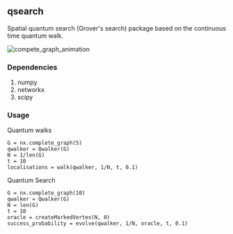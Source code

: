 ## qsearch

Spatial quantum search (Grover's search) package based on the continuous time quantum walk.


![compete_graph_animation](https://user-images.githubusercontent.com/9468947/29240749-37660906-7f63-11e7-9f34-d570578ee3d0.gif)


### Dependencies

1. numpy
2. networkx
3. scipy

### Usage

Quantum walks

```
G = nx.complete_graph(5)
qwalker = Qwalker(G)
N = 1/len(G)
t = 10
localisations = walk(qwalker, 1/N, t, 0.1)

```

Quantum Search

```
G = nx.complete_graph(10)
qwalker = Qwalker(G)
N = len(G)
t = 10
oracle = createMarkedVertex(N, 0)
success_probability = evolve(qwalker, 1/N, oracle, t, 0.1)

```
